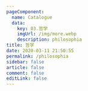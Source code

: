 ```yaml
---
pageComponent: 
  name: Catalogue
  data: 
    key: 03.哲学
    imgUrl: /img/more.webp
    description: philosophia
title: 哲学
date: 2020-03-11 21:50:55
permalink: /philosophia
sidebar: false
article: false
comment: false
editLink: false
---
```

